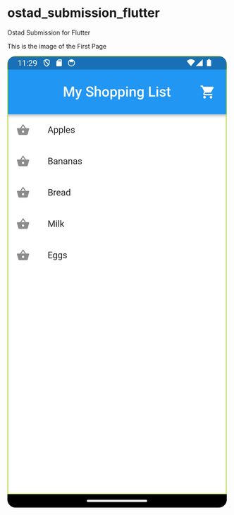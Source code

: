 # ostad_submission_flutter

Ostad Submission for Flutter

This is the image of the First Page


![img.png](img.png)